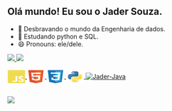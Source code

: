 ## Olá mundo! Eu sou o Jader Souza.

- 🔭 Desbravando o mundo da Engenharia de dados.
- 🌱 Estudando python e SQL.
- 😄 Pronouns: ele/dele.

<div>
  <a href="https://github.com/JaderSouza">
  <img height="180em" src="https://github-readme-stats.vercel.app/api?username=jadersouza&show_icons=true&theme=highcontrast&include_all_commits=true&count_private=true"/>
  <img height="180em" src="https://github-readme-stats.vercel.app/api/top-langs/?username=jadersouza&layout=compact&langs_count=7&theme=highcontrast"/>
</div>
  
  <div style="display: inline_block"><br>
  <img align="center" alt="Jader-Js" height="30" width="40" src="https://raw.githubusercontent.com/devicons/devicon/master/icons/javascript/javascript-plain.svg">
  <img align="center" alt="Jader-HTML" height="30" width="40" src="https://raw.githubusercontent.com/devicons/devicon/master/icons/html5/html5-original.svg">
  <img align="center" alt="Jader-CSS" height="30" width="40" src="https://raw.githubusercontent.com/devicons/devicon/master/icons/css3/css3-original.svg">
  <img align="center" alt="Jader-Python" height="30" width="40" src="https://raw.githubusercontent.com/devicons/devicon/master/icons/python/python-original.svg">
  <img align="center" alt="Jader-Java" height="30" width="40" src="https://raw.githubusercontent.com/devicons/devicon/master/icons/sql/sql-plain.svg">
</div>

##  
  
<div>
    <a href="https://www.linkedin.com/in/jaderbsouza" target="_blank"><img src="https://img.shields.io/badge/-LinkedIn-%230077B5?style=for-the-badge&logo=linkedin&logoColor=white" target="_blank"></a>   
</div>

